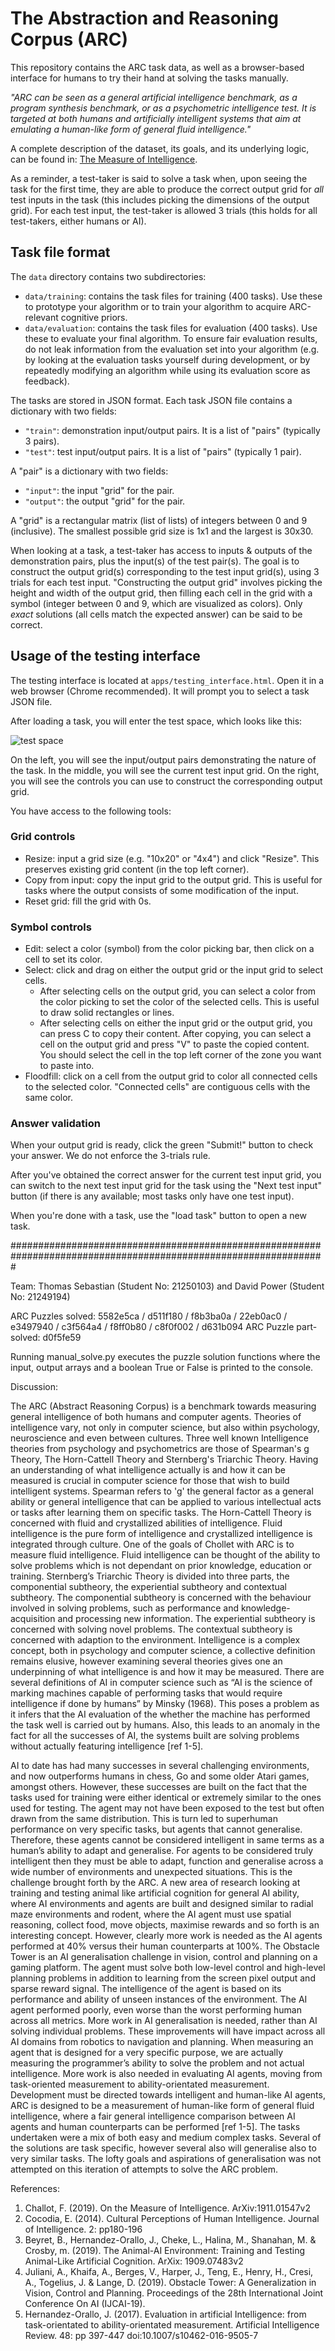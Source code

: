 # The Abstraction and Reasoning Corpus (ARC)

This repository contains the ARC task data, as well as a browser-based interface for humans to try their hand at solving the tasks manually.

*"ARC can be seen as a general artificial intelligence benchmark, as a program synthesis benchmark, or as a psychometric intelligence test. It is targeted at both humans and artificially intelligent systems that aim at emulating a human-like form of general fluid intelligence."*

A complete description of the dataset, its goals, and its underlying logic, can be found in: [The Measure of Intelligence](https://arxiv.org/abs/1911.01547).

As a reminder, a test-taker is said to solve a task when, upon seeing the task for the first time, they are able to produce the correct output grid for *all* test inputs in the task (this includes picking the dimensions of the output grid). For each test input, the test-taker is allowed 3 trials (this holds for all test-takers, either humans or AI).


## Task file format

The `data` directory contains two subdirectories:

- `data/training`: contains the task files for training (400 tasks). Use these to prototype your algorithm or to train your algorithm to acquire ARC-relevant cognitive priors.
- `data/evaluation`: contains the task files for evaluation (400 tasks). Use these to evaluate your final algorithm. To ensure fair evaluation results, do not leak information from the evaluation set into your algorithm (e.g. by looking at the evaluation tasks yourself during development, or by repeatedly modifying an algorithm while using its evaluation score as feedback).

The tasks are stored in JSON format. Each task JSON file contains a dictionary with two fields:

- `"train"`: demonstration input/output pairs. It is a list of "pairs" (typically 3 pairs).
- `"test"`: test input/output pairs. It is a list of "pairs" (typically 1 pair).

A "pair" is a dictionary with two fields:

- `"input"`: the input "grid" for the pair.
- `"output"`: the output "grid" for the pair.

A "grid" is a rectangular matrix (list of lists) of integers between 0 and 9 (inclusive). The smallest possible grid size is 1x1 and the largest is 30x30.

When looking at a task, a test-taker has access to inputs & outputs of the demonstration pairs, plus the input(s) of the test pair(s). The goal is to construct the output grid(s) corresponding to the test input grid(s), using 3 trials for each test input. "Constructing the output grid" involves picking the height and width of the output grid, then filling each cell in the grid with a symbol (integer between 0 and 9, which are visualized as colors). Only *exact* solutions (all cells match the expected answer) can be said to be correct.


## Usage of the testing interface

The testing interface is located at `apps/testing_interface.html`. Open it in a web browser (Chrome recommended). It will prompt you to select a task JSON file.

After loading a task, you will enter the test space, which looks like this:

![test space](https://arc-benchmark.s3.amazonaws.com/figs/arc_test_space.png)

On the left, you will see the input/output pairs demonstrating the nature of the task. In the middle, you will see the current test input grid. On the right, you will see the controls you can use to construct the corresponding output grid.

You have access to the following tools:

### Grid controls

- Resize: input a grid size (e.g. "10x20" or "4x4") and click "Resize". This preserves existing grid content (in the top left corner).
- Copy from input: copy the input grid to the output grid. This is useful for tasks where the output consists of some modification of the input.
- Reset grid: fill the grid with 0s.

### Symbol controls

- Edit: select a color (symbol) from the color picking bar, then click on a cell to set its color.
- Select: click and drag on either the output grid or the input grid to select cells.
    - After selecting cells on the output grid, you can select a color from the color picking to set the color of the selected cells. This is useful to draw solid rectangles or lines.
    - After selecting cells on either the input grid or the output grid, you can press C to copy their content. After copying, you can select a cell on the output grid and press "V" to paste the copied content. You should select the cell in the top left corner of the zone you want to paste into.
- Floodfill: click on a cell from the output grid to color all connected cells to the selected color. "Connected cells" are contiguous cells with the same color.

### Answer validation

When your output grid is ready, click the green "Submit!" button to check your answer. We do not enforce the 3-trials rule.

After you've obtained the correct answer for the current test input grid, you can switch to the next test input grid for the task using the "Next test input" button (if there is any available; most tasks only have one test input).

When you're done with a task, use the "load task" button to open a new task.

#################################################################################################################

Team: Thomas Sebastian (Student No: 21250103) and David Power (Student No: 21249194)

ARC Puzzles solved: 5582e5ca / d511f180 / f8b3ba0a / 22eb0ac0 / e3497940 / c3f564a4 / f8ff0b80 / c8f0f002 / d631b094 
ARC Puzzle part-solved: d0f5fe59

Running manual_solve.py executes the puzzle solution functions where the input, output arrays and a boolean True or False is printed to the console. 

Discussion:

The ARC (Abstract Reasoning Corpus) is a benchmark towards measuring general intelligence of both humans and computer agents. Theories of intelligence vary, not only in computer science, but also within psychology, neuroscience and even between cultures. Three well known Intelligence theories from psychology and psychometrics are those of Spearman's g Theory, The Horn-Cattell Theory and Sternberg's Triarchic Theory. Having an understanding of what intelligence actually is and how it can be measured is crucial in computer science for those that wish to build intelligent systems. Spearman refers to 'g' the general factor as a general ability or general intelligence that can be applied to various intellectual acts or tasks after learning them on specific tasks. The Horn-Cattell Theory is concerned with fluid and crystallized abilities of intelligence. Fluid intelligence is the pure form of intelligence and crystallized intelligence is integrated through culture. One of the goals of Chollet with ARC is to measure fluid intelligence. Fluid intelligence can be thought of the ability to solve problems which is not dependant on prior knowledge, education or training. Sternberg’s Triarchic Theory is divided into three parts, the componential subtheory, the experiential subtheory and contextual subtheory. The componential subtheory is concerned with the behaviour involved in solving problems, such as performance and knowledge-acquisition and processing new information. The experiential subtheory is concerned with solving novel problems. The contextual subtheory is concerned with adaption to the environment. Intelligence is a complex concept, both in psychology and computer science, a collective definition remains elusive, however examining several theories gives one an underpinning of what intelligence is and how it may be measured. There are several definitions of AI in computer science such as “AI is the science of marking machines capable of performing tasks that would require intelligence if done by humans” by Minsky (1968). This poses a problem as it infers that the AI evaluation of the whether the machine has performed the task well is carried out by humans. Also, this leads to an anomaly in the fact for all the successes of AI, the systems built are solving problems without actually featuring intelligence [ref 1-5]. 

AI to date has had many successes in several challenging environments, and now outperforms humans in chess, Go and some older Atari games, amongst others. However, these successes are built on the fact that the tasks used for training were either identical or extremely similar to the ones used for testing. The agent may not have been exposed to the test but often drawn from the same distribution. This is turn led to superhuman performance on very specific tasks, but agents that cannot generalise. Therefore, these agents cannot be considered intelligent in same terms as a human’s ability to adapt and generalise. For agents to be considered truly intelligent then they must be able to adapt, function and generalise across a wide number of environments and unexpected situations. This is the challenge brought forth by the ARC. A new area of research looking at training and testing animal like artificial cognition for general AI ability, where AI environments and agents are built and designed similar to radial maze environments and rodent, where the AI agent must use spatial reasoning, collect food, move objects, maximise rewards and so forth is an interesting concept. However, clearly more work is needed as the AI agents performed at 40% versus their human counterparts at 100%. The Obstacle Tower is an AI generalisation challenge in vision, control and planning on a gaming platform. The agent must solve both low-level control and high-level planning problems in addition to learning from the screen pixel output and sparse reward signal. The intelligence of the agent is based on its performance and ability of unseen instances of the environment.  The AI agent performed poorly, even worse than the worst performing human across all metrics. More work in AI generalisation is needed, rather than AI solving individual problems. These improvements will have impact across all AI domains from robotics to navigation and planning. When measuring an agent that is designed for a very specific purpose, we are actually measuring the programmer’s ability to solve the problem and not actual intelligence. More work is also needed in evaluating AI agents, moving from task-oriented measurement to ability-orientated measurement. Development must be directed towards intelligent and human-like AI agents, ARC is designed to be a measurement of human-like form of general fluid intelligence, where a fair general intelligence comparison between AI agents and human counterparts can be performed [ref 1-5]. 
The tasks undertaken were a mix of both easy and medium complex tasks. Several of the solutions are task specific, however several also will generalise also to very similar tasks. The lofty goals and aspirations of generalisation was not attempted on this iteration of attempts to solve the ARC problem. 

References:
1. Challot, F. (2019). On the Measure of Intelligence. ArXiv:1911.01547v2
2. Cocodia, E. (2014). Cultural Perceptions of Human Intelligence. Journal of Intelligence. 2: pp180-196
3. Beyret, B., Hernandez-Orallo, J., Cheke, L., Halina, M., Shanahan, M. & Crosby, m. (2019). The Animal-AI Environment: Training and Testing Animal-Like Artificial Cognition. ArXix: 1909.07483v2
4. Juliani, A., Khaifa, A., Berges, V., Harper, J., Teng, E., Henry, H., Cresi, A., Togelius, J. & Lange, D. (2019). Obstacle Tower: A Generalization in Vision, Control and Planning. Proceedings of the 28th International Joint Conference On AI (IJCAI-19). 
5. Hernandez-Orallo, J. (2017). Evaluation in artificial Intelligence: from task-orientated to ability-orientated measurement. Artificial Intelligence Review. 48: pp 397-447 doi:10.1007/s10462-016-9505-7




